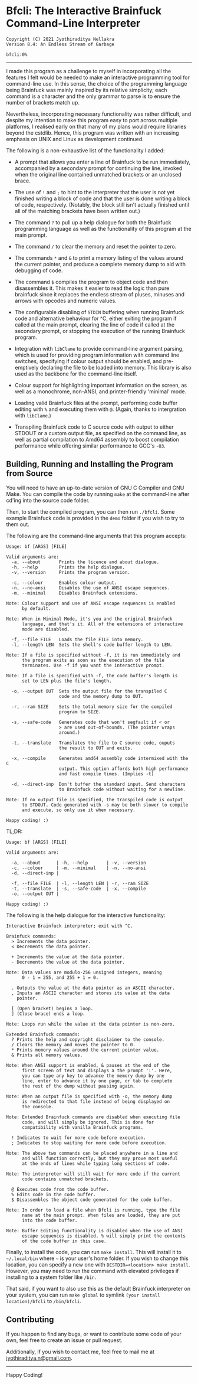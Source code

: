 # Bfcli: The Interactive Brainfuck Command-Line Interpreter
```
Copyright (C) 2021 Jyothiraditya Nellakra
Version 8.4: An Endless Stream of Garbage

bfcli:0%
```

---

I made this program as a challenge to myself in incorporating all the features I felt would be needed to make an interactive programming tool for command-line use. In this sense, the choice of the programming language being Brainfuck was mainly inspired by its relative simplicity; each command is a character and the only grammar to parse is to ensure the number of brackets match up.

Nevertheless, incorporating necessary functionality was rather difficult, and despite my intention to make this program easy to port across multiple platforms, I realised early on that many of my plans would require libraries beyond the cstdlib. Hence, this program was written with an increasing emphasis on UNIX and Linux as development continued.

The following is a non-exhaustive list of the functionality I added:

- A prompt that allows you enter a line of Brainfuck to be run immediately, accompanied by a secondary prompt for continuing the line, invoked when the original line contained unmatched brackets or an unclosed brace.

- The use of `!` and `;` to hint to the interpreter that the user is not yet finished writing a block of code and that the user is done writing a block of code, respectively. (Notably, the block still isn't actually finished until all of the matching brackets have been written out.)

- The command `?` to pull up a help dialogue for both the Brainfuck programming language as well as the functionality of this program at the main prompt.

- The command `/` to clear the memory and reset the pointer to zero.

- The commands `*` and `&` to print a memory listing of the values around the current pointer, and produce a complete memory dump to aid with debugging of code.

- The command `$` compiles the program to object code and then disassembles it. This makes it easier to read the logic than pure brainfuck since it replaces the endless stream of pluses, minuses and arrows with opcodes and numeric values.

- The configurable disabling of `STDIN` buffering when running Brainfuck code and alternative behaviour for ^C, either exiting the program if called at the main prompt, clearing the line of code if called at the secondary prompt, or stopping the execution of the running Brainfuck program.

- Integration with `libClame` to provide command-line argument parsing, which is used for providing program information with command line switches, specifying if colour output should be enabled, and pre-emptively declaring the file to be loaded into memory. This library is also used as the backbone for the command-line itself.

- Colour support for highlighting important information on the screen, as well as a monochrome, non-ANSI, and printer-friendly 'minimal' mode.

- Loading valid Brainfuck files at the prompt, performing code buffer editing with `%` and executing them with `@`. (Again, thanks to intergration with `libClame`.)

- Transpiling Brainfuck code to C source code with output to either STDOUT or a custom output file, as specified on the command line, as well as partial compilation to Amd64 assembly to boost compilation performance while offering similar performance to GCC's `-O3`.

## Building, Running and Installing the Program from Source

You will need to have an up-to-date version of GNU C Compiler and GNU Make. You can compile the code by running `make` at the command-line after cd'ing into the source code folder.

Then, to start the compiled program, you can then run `./bfcli`. Some example Brainfuck code is provided in the `demo` folder if you wish to try to them out.

The following are the command-line arguments that this program accepts:

```
Usage: bf [ARGS] [FILE]

Valid arguments are:
  -a, --about       Prints the licence and about dialogue.
  -h, --help        Prints the help dialogue.
  -v, --version     Prints the program version.

  -c, --colour      Enables colour output.
  -n, --no-ansi     Disables the use of ANSI escape sequences.
  -m, --minimal     Disables Brainfuck extensions.

Note: Colour support and use of ANSI escape sequences is enabled
      by default.

Note: When in Minimal Mode, it's you and the original Brainfuck
      language, and that's it. All of the extensions of interactive
      mode are disabled.

  -f, --file FILE   Loads the file FILE into memory.
  -l, --length LEN  Sets the shell's code buffer length to LEN.

Note: If a file is specified without -f, it is run immediately and
      the program exits as soon as the execution of the file
      terminates. Use -f if you want the interactive prompt.

Note: If a file is specified with -f, the code buffer's length is
      set to LEN plus the file's length.

  -o, --output OUT  Sets the output file for the transpiled C
                    code and the memory dump to OUT.

  -r, --ram SIZE    Sets the total memory size for the compiled
                    program to SIZE.

  -s, --safe-code   Generates code that won't segfault if < or
                    > are used out-of-bounds. (The pointer wraps
                    around.)

  -t, --translate   Translates the file to C source code, ouputs
                    the result to OUT and exits.

  -x, --compile     Generates amd64 assembly code intermixed with the C
                    output. This option affords both high performance
                    and fast compile times. (Implies -t)

  -d, --direct-inp  Don't buffer the standard input. Send characters
                    to Brainfuck code without waiting for a newline.

Note: If no output file is specified, the transpiled code is output
      to STDOUT. Code generated with -s may be both slower to compile
      and execute, so only use it when necessary.

Happy coding! :)
```

TL;DR:

```
Usage: bf [ARGS] [FILE]

Valid arguments are:

  -a, --about      | -h, --help       | -v, --version
  -c, --colour     | -m, --minimal    | -n, --no-ansi
  -d, --direct-inp |

  -f, --file FILE  | -l, --length LEN | -r, --ram SIZE
  -t, --translate  | -s, --safe-code  | -x, --compile
  -o, --output OUT |

Happy coding! :)
```

The following is the help dialogue for the interactive functionality:

```
Interactive Brainfuck interpreter; exit with ^C.

Brainfuck commands:
  > Increments the data pointer.
  < Decrements the data pointer.

  + Increments the value at the data pointer.
  - Decrements the value at the data pointer.

Note: Data values are modulo-256 unsigned integers, meaning
      0 - 1 = 255, and 255 + 1 = 0.

  . Outputs the value at the data pointer as an ASCII character.
  , Inputs an ASCII character and stores its value at the data
    pointer.

  [ (Open bracket) begins a loop.
  ] (Close brace) ends a loop.

Note: Loops run while the value at the data pointer is non-zero.

Extended Brainfuck commands:
  ? Prints the help and copyright disclaimer to the console.
  / Clears the memory and moves the pointer to 0.
  * Prints memory values around the current pointer value.
  & Prints all memory values.

Note: When ANSI support is enabled, & pauses at the end of the
      first screen of text and displays a the prompt ':'. Here,
      you can type any key to advance the memory dump by one
      line, enter to advance it by one page, or tab to complete
      the rest of the dump without pausing again.

Note: When an output file is specified with -o, the memory dump
      is redirected to that file instead of being displayed on
      the console.

Note: Extended Brainfuck commands are disabled when executing file
      code, and will simply be ignored. This is done for
      compatibility with vanilla Brainfuck programs.

  ! Indicates to wait for more code before execution.
  ; Indicates to stop waiting for more code before execution.

Note: The above two commands can be placed anywhere in a line and
      and will function correctly, but they may prove most useful
      at the ends of lines while typing long sections of code.

Note: The interpreter will still wait for more code if the current
      code contains unmatched brackets.

  @ Executes code from the code buffer.
  % Edits code in the code buffer.
  $ Disassembles the object code generated for the code buffer.

Note: In order to load a file when Bfcli is running, type the file
      name at the main prompt. When files are loaded, they are put
      into the code buffer.

Note: Buffer Editing functionality is disabled when the use of ANSI
      escape sequences is disabled. % will simply print the contents
      of the code buffer in this case.
```

Finally, to install the code, you can run `make install`. This will install it to `~/.local/bin` where `~` is your user's home folder. If you wish to change this location, you can specify a new one with `DESTDIR=<location> make install`. However, you may need to run the command with elevated privileges if installing to a system folder like `/bin`.

That said, if you want to also use this as the default Brainfuck interpreter on your system, you can run `make global` to symlink `(your install location)/bfcli` to `/bin/bfcli`.

## Contributing

If you happen to find any bugs, or want to contribute some code of your own, feel free to create an issue or pull request.

Additionally, if you wish to contact me, feel free to mail me at [jyothiraditya.n@gmail.com](mailto:jyothiraditya.n@gmail.com).

---

Happy Coding!
